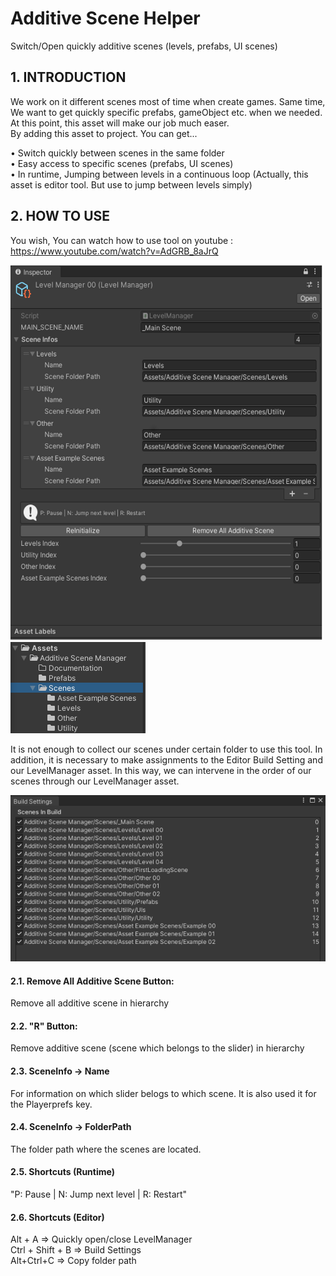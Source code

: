 # Additive Scene Helper
Switch/Open quickly additive scenes (levels, prefabs, UI scenes)

## 1. INTRODUCTION
We work on it different scenes most of time when create games. Same time, We want to get quickly specific prefabs, gameObject etc. when we needed.
At this point, this asset will make our job much easer. <br> By adding this asset to project. You can get...

•	Switch quickly between scenes in the same folder <br>
•	Easy access to specific scenes (prefabs, UI scenes) <br>
•	In runtime, Jumping between levels in a continuous loop (Actually, this asset is editor tool. But use to jump between levels simply) <br>


## 2. HOW TO USE

You wish, You can watch how to use tool on youtube : https://www.youtube.com/watch?v=AdGRB_8aJrQ

<img src="Assets/Additive Scene Helper/Images/Screenshot 00.png" width="500" height="600">

<img src="Assets/Additive Scene Helper/Images/Screenshot 01.png" >

It is not enough to collect our scenes under certain folder to use this tool. In addition, it is necessary to make assignments to the Editor Build Setting and our LevelManager asset. In this way, we can intervene in the order of our scenes through our LevelManager asset.

<img src="Assets/Additive Scene Helper/Images/Screenshot 02.png">

#### 2.1. Remove All Additive Scene Button: 
Remove all additive scene in hierarchy
#### 2.2. "R" Button: 
Remove additive scene (scene which belongs to the slider) in hierarchy
#### 2.3. SceneInfo -> Name
For information on which slider belogs to which scene. It is also used it for the Playerprefs key.
#### 2.4. SceneInfo -> FolderPath
The folder path where the scenes are located.
#### 2.5. Shortcuts (Runtime)
"P: Pause | N: Jump next level | R: Restart"
#### 2.6. Shortcuts (Editor)
Alt + A	=> Quickly open/close LevelManager <br>
Ctrl + Shift + B =>	Build Settings <br>
Alt+Ctrl+C => Copy folder path <br>

